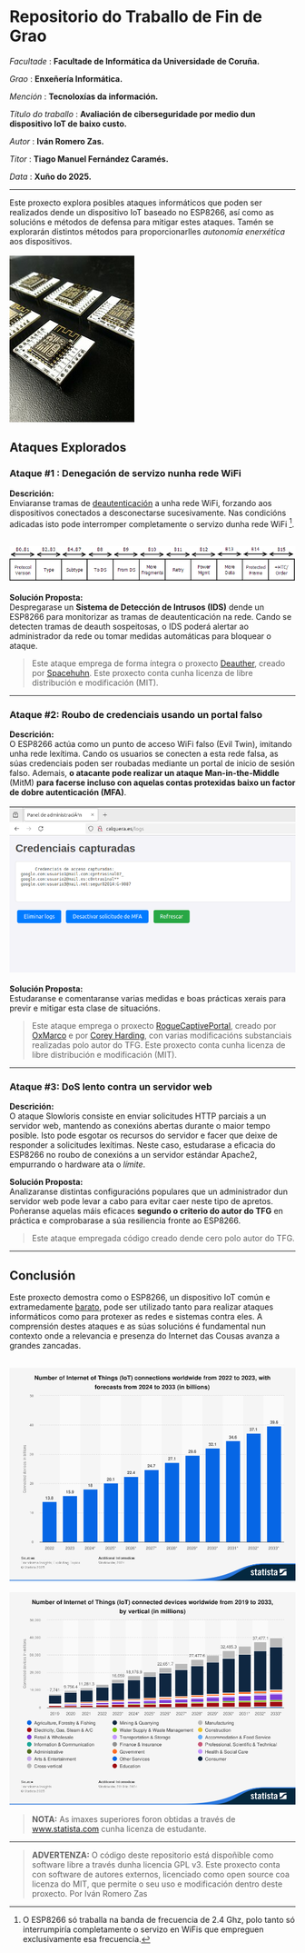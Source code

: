 # Repositorio do Traballo de Fin de Grao

_Facultade_ : **Facultade de Informática da Universidade de Coruña.**

_Grao_ : **Enxeñería Informática.**

_Mención_ : **Tecnoloxías da información.**

_Título do traballo_ : **Avaliación de ciberseguridade por medio dun dispositivo IoT de baixo custo.**

_Autor_ : **Iván Romero Zas.**

_Titor_ : **Tiago Manuel Fernández Caramés.**

_Data_ : **Xuño do 2025.**

___________

Este proxecto explora posibles ataques informáticos que poden ser realizados dende un dispositivo IoT baseado no ESP8266, así como as solucións e métodos de defensa para mitigar estes ataques. Tamén se explorarán distintos métodos para proporcionarlles _autonomía enerxética_ aos dispositivos.
<br>
<br>
![varios esp8266 montados nunhas placas de desarrolo](imaxes/memoria/esp.jpg)

## Ataques Explorados


### __Ataque #1__   :         Denegación de servizo nunha rede WiFi

**Descrición:**  
Enviaranse tramas de [deautenticación](https://mrncciew.com/2014/10/11/802-11-mgmt-deauth-disassociation-frames/) a unha rede WiFi, forzando aos dispositivos conectados a desconectarse sucesivamente. Nas condicións adicadas isto pode interromper completamente o servizo dunha rede WiFi [^1].
<br>
<br>
[^1]: O ESP8266 só traballa na banda de frecuencia de 2.4 Ghz, polo tanto só interrumpiría completamente o servizo en WiFis que empreguen exclusivamente esa frecuencia.

![esquema xeral de trama de manexo/contro WiFi](imaxes/memoria/trama.png)
<br>
<br>
**Solución Proposta:**  
Despregarase un **Sistema de Detección de Intrusos (IDS)** dende un ESP8266 para monitorizar as tramas de deautenticación na rede. Cando se detecten tramas de deauth sospeitosas, o IDS poderá alertar ao administrador da rede ou tomar medidas automáticas para bloquear o ataque. 



> Este ataque emprega de forma íntegra o proxecto [Deauther](https://github.com/SpacehuhnTech/esp8266_deauther), creado por [Spacehuhn](https://spacehuhn.com/). Este proxecto conta cunha licenza de libre distribución e modificación (MIT).
---

### Ataque #2: Roubo de credenciais usando un portal falso

**Descrición:**  
O ESP8266 actúa como un punto de acceso WiFi falso (Evil Twin), imitando unha rede lexítima. Cando os usuarios se conecten a esta rede falsa, as súas credenciais poden ser roubadas mediante un portal de inicio de sesión falso. Ademais, **o atacante pode realizar un ataque Man-in-the-Middle** (MitM) **para facerse incluso con aquelas contas protexidas baixo un factor de dobre autenticación (MFA)**.
<br>
<br>
![panel de administracion no ataque de roubo de credenciais](imaxes/portalFalso/portal2.png)
<br>
<br>
**Solución Proposta:**  
Estudaranse e comentaranse varias medidas e boas prácticas xerais para previr e mitigar esta clase de situacións.

> Este ataque emprega o proxecto [RogueCaptivePortal](https://github.com/OxMarco/RogueCaptivePortal), creado por [OxMarco](https://github.com/OxMarco) e por [Corey Harding](https://github.com/exploitagency), con varias modificacións substanciais realizadas polo autor do TFG. Este proxecto conta cunha licenza de libre distribución e modificación (MIT).
---

### Ataque #3: DoS lento contra un servidor web

**Descrición:**  
O ataque Slowloris consiste en enviar solicitudes HTTP parciais a un servidor web, mantendo as conexións abertas durante o maior tempo posible. Isto pode esgotar os recursos do servidor e facer que deixe de responder a solicitudes lexítimas. Neste caso, estudarase a eficacia do ESP8266 no roubo de conexións a un servidor estándar Apache2, empurrando o hardware ata o _límite_.

**Solución Proposta:**  
Analizaranse distintas configuracións populares que un administrador dun servidor web pode levar a cabo para evitar caer neste tipo de apretos. Poñeranse aquelas máis eficaces __segundo o criterio do autor do TFG__ en práctica e comprobarase a súa resiliencia fronte ao ESP8266.

> Este ataque empregada código creado dende cero polo autor do TFG.
---
## Conclusión

Este proxecto demostra como o ESP8266, un dispositivo IoT común e extramedamente [barato](https://www.aliexpress.com/w/wholesale-esp8266.html), pode ser utilizado tanto para realizar ataques informáticos como para protexer as redes e sistemas contra eles. A comprensión destes ataques e as súas solucións é fundamental nun contexto onde a relevancia e presenza do Internet das Cousas avanza a grandes zancadas.
<br>
<br>




    
![Estadísticas de uso de dispostivos IoT no periodo 2022-2025.Previsión de uso ata o 2033.](imaxes/xeral/forecast.png)
<br>
<br>
![Estadísticas de uso de dispostivos IoT en funcion da industria no período 2022-2025.Previsión de uso ata o 2033.](imaxes/xeral/use_case.png)


> **NOTA:** As imaxes superiores foron obtidas a través de www.statista.com cunha licenza de estudante.
---

> **ADVERTENZA:** O código deste repositorio está dispoñible como software libre a través dunha licencia GPL v3. Este proxecto conta con software de autores externos, licenciado como open source coa licenza do MIT, que permite o seu uso e modificación dentro deste proxecto. 
> Por Iván Romero Zas